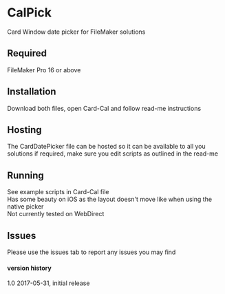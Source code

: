 # CalPick
Card Window date picker for FileMaker solutions

## Required
FileMaker Pro 16 or above

## Installation
Download both files, open Card-Cal and follow read-me instructions

## Hosting
The CardDatePicker file can be hosted so it can be available to all you solutions if required, make sure you edit scripts as outlined in the read-me

## Running
See example scripts in Card-Cal file<br />
Has some beauty on iOS as the layout doesn't move like when using the native picker<br />
Not currently tested on WebDirect

## Issues
Please use the issues tab to report any issues you may find

#### version history
1.0 2017-05-31, initial release
